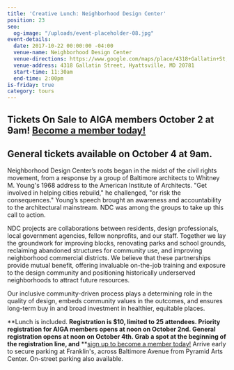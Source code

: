 ```yaml
---
title: 'Creative Lunch: Neighborhood Design Center'
position: 23
seo:
  og-image: "/uploads/event-placeholder-08.jpg"
event-details:
  date: 2017-10-22 00:00:00 -04:00
  venue-name: Neighborhood Design Center
  venue-directions: https://www.google.com/maps/place/4318+Gallatin+St,+Hyattsville,+MD+20781/@38.9527634,-76.943131,17z/data=!3m1!4b1!4m5!3m4!1s0x89b7c721e4852f2f:0x725bd6726e86893e!8m2!3d38.9527634!4d-76.9409423
  venue-address: 4318 Gallatin Street, Hyattsville, MD 20781
  start-time: 11:30am
  end-time: 2:00pm
is-friday: true
category: tours
---
```


## Tickets On Sale to AIGA members October 2 at 9am! [Become a member today!](https://dc.aiga.org/membership/membership-rates/)

## General tickets available on October 4 at 9am.

Neighborhood Design Center’s roots began in the midst of the civil rights movement, from a response by a group of Baltimore architects to Whitney M. Young's 1968 address to the American Institute of Architects. "Get involved in helping cities rebuild," he challenged, "or risk the consequences." Young’s speech brought an awareness and accountability to the architectural mainstream. NDC was among the groups to take up this call to action.

NDC projects are collaborations between residents, design professionals, local government agencies, fellow nonprofits, and our staff. Together we lay the groundwork for improving blocks, renovating parks and school grounds, reclaiming abandoned structures for community use, and improving neighborhood commercial districts. We believe that these partnerships provide mutual benefit, offering invaluable on-the-job training and exposure to the design community and positioning historically underserved neighborhoods to attract future resources. 

Our inclusive community-driven process plays a determining role in the quality of design, embeds community values in the outcomes, and ensures long-term buy in and broad investment in healthier, equitable places.

**Lunch is included. **Registration is $10, limited to 25 attendees. Priority registration for AIGA members opens at noon on October 2nd. General registration opens at noon on October 4th. Grab a spot at the beginning of the registration line, and** **[sign up to become a member today!](http://www.aiga.org/join)
Arrive early to secure parking at Franklin's, across Baltimore Avenue from Pyramid Arts Center. On-street parking also available.